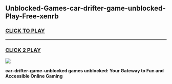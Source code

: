 
## Unblocked-Games-car-drifter-game-unblocked-Play-Free-xenrb
<h3>
<a href="https://premium76.site?title=car-drifter-game-unblocked&ref=23A">CLICK TO PLAY</a></h3>
<hr>

<h3>
<a href="https://premium76.site?title=car-drifter-game-unblocked&ref=23A">CLICK 2 PLAY</a>
  
</h3>

<a href="https://premium76.site?title=car-drifter-game-unblocked&ref=23A"><img src="https://clearcache.store/games.png"></a>


**car-drifter-game-unblocked games unblocked: Your Gateway to Fun and Accessible Online Gaming**
